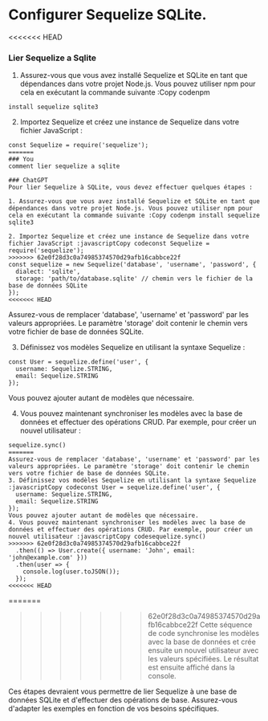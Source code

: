 # Configurer Sequelize SQLite.

<<<<<<< HEAD
### Lier Sequelize a Sqlite


1. Assurez-vous que vous avez installé Sequelize et SQLite en tant que dépendances dans votre projet Node.js. Vous pouvez utiliser npm pour cela en exécutant la commande suivante :Copy codenpm 
```
install sequelize sqlite3
```


2. Importez Sequelize et créez une instance de Sequelize dans votre fichier JavaScript :
```
const Sequelize = require('sequelize');
=======
### You
comment lier sequelize a sqlite

### ChatGPT
Pour lier Sequelize à SQLite, vous devez effectuer quelques étapes :

1. Assurez-vous que vous avez installé Sequelize et SQLite en tant que dépendances dans votre projet Node.js. Vous pouvez utiliser npm pour cela en exécutant la commande suivante :Copy codenpm install sequelize sqlite3

2. Importez Sequelize et créez une instance de Sequelize dans votre fichier JavaScript :javascriptCopy codeconst Sequelize = require('sequelize');
>>>>>>> 62e0f28d3c0a74985374570d29afb16cabbce22f
const sequelize = new Sequelize('database', 'username', 'password', {
  dialect: 'sqlite',
  storage: 'path/to/database.sqlite' // chemin vers le fichier de la base de données SQLite
});
<<<<<<< HEAD
```
Assurez-vous de remplacer 'database', 'username' et 'password' par les valeurs appropriées. Le paramètre 'storage' doit contenir le chemin vers votre fichier de base de données SQLite.

3. Définissez vos modèles Sequelize en utilisant la syntaxe Sequelize :
```
const User = sequelize.define('user', {
  username: Sequelize.STRING,
  email: Sequelize.STRING
});
```

Vous pouvez ajouter autant de modèles que nécessaire.

4. Vous pouvez maintenant synchroniser les modèles avec la base de données et effectuer des opérations CRUD. Par exemple, pour créer un nouvel utilisateur :
```
sequelize.sync()
=======
Assurez-vous de remplacer 'database', 'username' et 'password' par les valeurs appropriées. Le paramètre 'storage' doit contenir le chemin vers votre fichier de base de données SQLite.
3. Définissez vos modèles Sequelize en utilisant la syntaxe Sequelize :javascriptCopy codeconst User = sequelize.define('user', {
  username: Sequelize.STRING,
  email: Sequelize.STRING
});
Vous pouvez ajouter autant de modèles que nécessaire.
4. Vous pouvez maintenant synchroniser les modèles avec la base de données et effectuer des opérations CRUD. Par exemple, pour créer un nouvel utilisateur :javascriptCopy codesequelize.sync()
>>>>>>> 62e0f28d3c0a74985374570d29afb16cabbce22f
  .then(() => User.create({ username: 'John', email: 'john@example.com' }))
  .then(user => {
    console.log(user.toJSON());
  });
<<<<<<< HEAD
```

=======
>>>>>>> 62e0f28d3c0a74985374570d29afb16cabbce22f
Cette séquence de code synchronise les modèles avec la base de données et crée ensuite un nouvel utilisateur avec les valeurs spécifiées. Le résultat est ensuite affiché dans la console.

Ces étapes devraient vous permettre de lier Sequelize à une base de données SQLite et d'effectuer des opérations de base. Assurez-vous d'adapter les exemples en fonction de vos besoins spécifiques.

